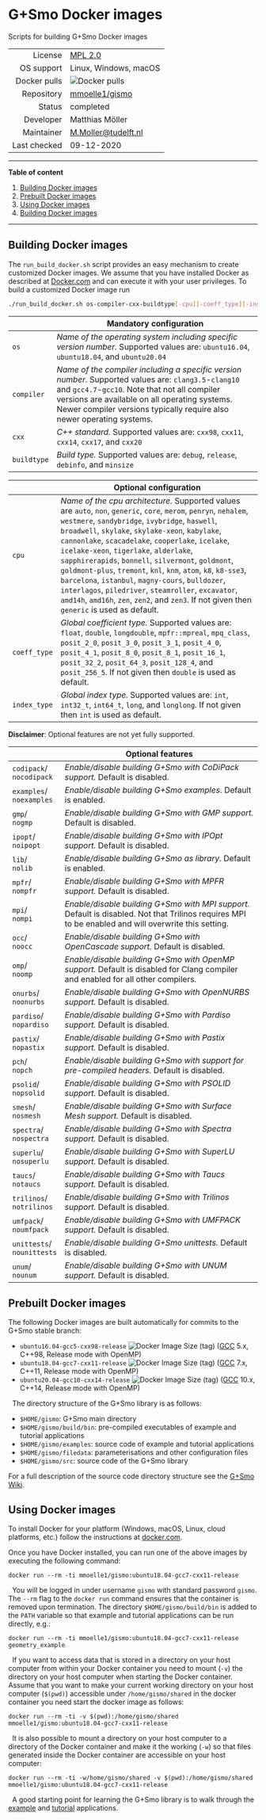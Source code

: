 # G+Smo Docker images

Scripts for building G+Smo Docker images

|||
|--:|---|
|License|[MPL 2.0](https://www.mozilla.org/en-US/MPL/2.0/)|
|OS support|Linux, Windows, macOS|
|Docker pulls| ![Docker pulls](https://img.shields.io/docker/pulls/mmoelle1/gismo) |
|Repository|[mmoelle1/gismo](https://hub.docker.com/repository/docker/mmoelle1/gismo)|
|Status|completed|
|Developer|Matthias Möller|
|Maintainer|M.Moller@tudelft.nl|
|Last checked|09-12-2020|

***
__Table of content__
1. [Building Docker images](#building-docker-images)
2. [Prebuilt Docker images](#prebuilt-docker-images)
3. [Using Docker images](#using-docker-images)
4. [Building Docker images](#using-docker-images)

***

## Building Docker images

The `run_build_docker.sh` script provides an easy mechanism to create
customized Docker images. We assume that you have installed Docker as
described at [Docker.com](https://www.docker.com/get-started) and can
execute it with your user privileges. To build a customized Docker
image run

```bash
./run_build_docker.sh os-compiler-cxx-buildtype[-cpu][-coeff_type][-index_type][-option0][-option1][...][:arch][/branch]
```
| | Mandatory configuration |
|-|-|
| `os` | _Name of the operating system including specific version number._ Supported values are: `ubuntu16.04`, `ubuntu18.04`, and `ubuntu20.04` |
| `compiler` | _Name of the compiler including a specific version number._ Supported values are: `clang3.5`-`clang10` and `gcc4.7`-`gcc10`. Note that not all compiler versions are available on all operating systems. Newer compiler versions typically require also newer operating systems. |
| `cxx` | _C++ standard._ Supported values are: `cxx98`, `cxx11`, `cxx14`, `cxx17`, and `cxx20` |
| `buildtype` | _Build type._ Supported values are: `debug`, `release`, `debinfo`, and `minsize` |

| | Optional configuration |
|-|-|
| `cpu`| _Name of the cpu architecture._ Supported values are `auto`, `non`, `generic`, `core`, `merom`, `penryn`, `nehalem`, `westmere`, `sandybridge`, `ivybridge`, `haswell`, `broadwell`, `skylake`, `skylake-xeon`, `kabylake`, `cannonlake`, `scacadelake`, `cooperlake`, `icelake`, `icelake-xeon`, `tigerlake`, `alderlake`, `sapphirerapids`, `bonnell`, `silvermont`, `goldmont`, `goldmont-plus`, `tremont`, `knl`, `knm`, `atom`, `k8`, `k8-sse3`, `barcelona`, `istanbul`, `magny-cours`, `bulldozer`, `interlagos`, `piledriver`, `steamroller`, `excavator`, `amd14h`, `amd16h`, `zen`, `zen2`, and `zen3`. If not given then `generic` is used as default. |
| `coeff_type`| _Global coefficient type._ Supported values are: `float`, `double`, `longdouble`, `mpfr::mpreal`, `mpq_class`, `posit_2_0`, `posit_3_0`, `posit_3_1`, `posit_4_0`, `posit_4_1`, `posit_8_0`, `posit_8_1`, `posit_16_1`, `posit_32_2`, `posit_64_3`, `posit_128_4`, and `posit_256_5`. If not given then `double` is used as default. |
| `index_type` | _Global index type._ Supported values are: `int`, `int32_t`, `int64_t`, `long`, and `longlong`. If not given then `int` is used as default. |

__Disclaimer__: Optional features are not yet fully supported. 

| | Optional features |
|-|-|
| `codipack`/<br>`nocodipack` | _Enable/disable building G+Smo with CoDiPack support._ Default is disabled. |
| `examples`/<br>`noexamples` | _Enable/disable building G+Smo examples._ Default is enabled. |
| `gmp`/<br>`nogmp` | _Enable/disable building G+Smo with GMP support._ Default is disabled. |
|`ipopt`/<br>`noipopt` | _Enable/disable building G+Smo with IPOpt support._ Default is disabled. |
| `lib`/<br>`nolib` | _Enable/disable building G+Smo as library._ Default is enabled. |
| `mpfr`/<br>`nompfr` | _Enable/disable building G+Smo with MPFR support._ Default is disabled. |
| `mpi`/<br>`nompi` | _Enable/disable building G+Smo with MPI support._ Default is disabled. Not that Trilinos requires MPI to be enabled and will overwrite this setting. |
| `occ`/<br>`noocc` | _Enable/disable building G+Smo with OpenCascade support._ Default is disabled. |
| `omp`/<br>`noomp` | _Enable/disable building G+Smo with OpenMP support._ Default is disabled for Clang compiler and enabled for all other compilers. |
| `onurbs`/<br>`noonurbs` | _Enable/disable building G+Smo with OpenNURBS support._ Default is disabled. |
| `pardiso`/<br>`nopardiso` | _Enable/disable building G+Smo with Pardiso support._ Default is disabled. |
| `pastix`/<br>`nopastix` | _Enable/disable building G+Smo with Pastix support._ Default is disabled. |
| `pch`/<br>`nopch` | _Enable/disable building G+Smo with support for pre-compiled headers._ Default is disabled. |
| `psolid`/<br>`nopsolid` | _Enable/disable building G+Smo with PSOLID support._ Default is disabled. |
| `smesh`/<br>`nosmesh` | _Enable/disable building G+Smo with Surface Mesh support._ Default is disabled. |
| `spectra`/<br>`nospectra` | _Enable/disable building G+Smo with Spectra support._ Default is disabled. |
| `superlu`/<br>`nosuperlu` | _Enable/disable building G+Smo with SuperLU support._ Default is disabled. |
| `taucs`/<br>`notaucs` | _Enable/disable building G+Smo with Taucs support._ Default is disabled. |
| `trilinos`/<br>`notrilinos` | _Enable/disable building G+Smo with Trilinos support._ Default is disabled. |
| `umfpack`/<br>`noumfpack` | _Enable/disable building G+Smo with UMFPACK support._ Default is disabled. |
| `unittests`/<br>`nounittests` | _Enable/disable building G+Smo unittests._ Default is disabled. |
| `unum`/<br>`nounum` | _Enable/disable building G+Smo with UNUM support._ Default is disabled. |

## Prebuilt Docker images
The following Docker images are built automatically for commits to the G+Smo stable branch:

- `ubuntu16.04-gcc5-cxx98-release` ![Docker Image Size (tag)](https://img.shields.io/docker/image-size/mmoelle1/gismo/ubuntu16.04-gcc5-cxx98-release) ([GCC](https://gcc.gnu.org/) 5.x, C++98, Release mode with OpenMP)
- `ubuntu18.04-gcc7-cxx11-release` ![Docker Image Size (tag)](https://img.shields.io/docker/image-size/mmoelle1/gismo/ubuntu18.04-gcc7-cxx11-release) ([GCC](https://gcc.gnu.org/) 7.x, C++11, Release mode with OpenMP)
- `ubuntu20.04-gcc10-cxx14-release` ![Docker Image Size (tag)](https://img.shields.io/docker/image-size/mmoelle1/gismo/ubuntu20.04-gcc10-cxx14-release) ([GCC](https://gcc.gnu.org/) 10.x, C++14, Release mode with OpenMP)

&nbsp;
The directory structure of the G+Smo library is as follows:
- `$HOME/gismo`: G+Smo main directory
- `$HOME/gismo/build/bin`: pre-compiled executables of example and tutorial applications
- `$HOME/gismo/examples`: source code of example and tutorial applications
- `$HOME/gismo/filedata`: parameterisations and other configuration files
- `$HOME/gismo/src`: source code of the G+Smo library

For a full description of the source code directory structure see the [G+Smo Wiki](https://www.gs.jku.at/trac/gismo/wiki/public/Compiling#Sourcedirectorytree).

## Using Docker images
To install Docker for your platform (Windows, macOS, Linux, cloud platforms, etc.) follow the instructions at [docker.com](https://docs.docker.com/get-started/).

Once you have Docker installed, you can run one of the above images by executing the following command:
```
docker run --rm -ti mmoelle1/gismo:ubuntu18.04-gcc7-cxx11-release
```
&nbsp;
You will be logged in under username `gismo` with standard password `gismo`. The `--rm` flag to the `docker run` command ensures that the container is removed upon termination. The directory `$HOME/gismo/build/bin` is added to the `PATH` variable so that example and tutorial applications can be run directly, e.g.:
```
docker run --rm -ti mmoelle1/gismo:ubuntu18.04-gcc7-cxx11-release geometry_example
```

&nbsp;
If you want to access data that is stored in a directory on your host computer from within your Docker container you need to mount (`-v`) the directory on your host computer when starting the Docker container. Assume that you want to make your current working directory on your host computer (`$(pwd)`) accessible under `/home/gismo/shared` in the docker container you need start the docker image as follows:
```
docker run --rm -ti -v $(pwd):/home/gismo/shared mmoelle1/gismo:ubuntu18.04-gcc7-cxx11-release
```
&nbsp;
It is also possible to mount a directory on your host computer to a directory of the Docker container and make it the working (`-w`) so that files generated inside the Docker container are accessible on your host computer:
```
docker run --rm -ti -w/home/gismo/shared -v $(pwd):/home/gismo/shared mmoelle1/gismo:ubuntu18.04-gcc7-cxx11-release
```
&nbsp;
A good starting point for learning the G+Smo library is to walk through the [example](https://www.gs.jku.at/trac/gismo/wiki/public/Doxygen/Examples) and [tutorial](https://www.gs.jku.at/trac/gismo/wiki/public/Doxygen/Tutorials) applications.
